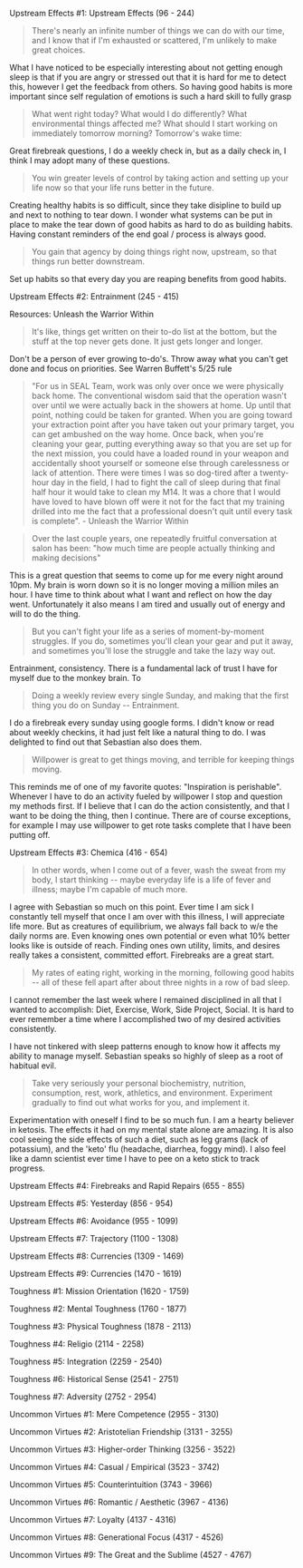 Upstream Effects #1: Upstream Effects (96 - 244)

> There's nearly an infinite number of things we can do with our time, and I know that if I'm exhausted or scattered, I'm unlikely to make great choices.

What I have noticed to be especially interesting about not getting enough sleep is that if you are angry or stressed out that it is hard for me to detect this, however I get the feedback from others.  So having good habits is more important since self regulation of emotions is such a hard skill to fully grasp

> What went right today?
> What would I do differently?
> What environmental things affected me?
> What should I start working on immediately tomorrow morning?
> Tomorrow's wake time:

Great firebreak questions, I do a weekly check in, but as a daily check in, I think I may adopt many of these questions.

> You win greater levels of control by taking action and setting up your life now so that your life runs better in the future.

Creating healthy habits is so difficult, since they take disipline to build up and next to nothing to tear down.  I wonder what systems can be put in place to make the tear down of good habits as hard to do as building habits.  Having constant reminders of the end goal / process is always good.

> You gain that agency by doing things right now, upstream, so that things run better downstream.

Set up habits so that every day you are reaping benefits from good habits.

Upstream Effects #2: Entrainment (245 - 415)

Resources:
  Unleash the Warrior Within

> It's like, things get written on their to-do list at the bottom, but the stuff at the top never gets done. It just gets longer and longer.

Don't be a person of ever growing to-do's.  Throw away what you can't get done and focus on priorities.  See Warren Buffett's 5/25 rule

> "For us in SEAL Team, work was only over once we were physically back home. The conventional wisdom said that the operation wasn't over until we were actually back in the showers at home. Up until that point, nothing could be taken for granted. When you are going toward your extraction point after you have taken out your primary target, you can get ambushed on the way home. Once back, when you're cleaning your gear, putting everything away so that you are set up for the next mission, you could have a loaded round in your weapon and accidentally shoot yourself or someone else through carelessness or lack of attention. There were times I was so dog-tired after a twenty-hour day in the field, I had to fight the call of sleep during that final half hour it would take to clean my M14. It was a chore that I would have loved to have blown off were it not for the fact that my training drilled into me the fact that a professional doesn't quit until every task is complete". - Unleash the Warrior Within


> Over the last couple years, one repeatedly fruitful conversation at salon has been: "how much time are people actually thinking and making decisions"

This is a great question that seems to come up for me every night around 10pm.  My brain is worn down so it is no longer moving a million miles an hour.
I have time to think about what I want and reflect on how the day went.  Unfortunately it also means I am tired and usually out of energy and will to do the thing.

> But you can't fight your life as a series of moment-by-moment struggles. If you do, sometimes you'll clean your gear and put it away, and sometimes you'll lose the struggle and take the lazy way out.

Entrainment, consistency.  There is a fundamental lack of trust I have for myself due to the monkey brain.  To 

> Doing a weekly review every single Sunday, and making that the first thing you do on Sunday -- Entrainment.

I do a firebreak every sunday using google forms.  I didn't know or read about weekly checkins, it had just felt like a natural thing to do.  I was delighted to find out that Sebastian also does them.

> Willpower is great to get things moving, and terrible for keeping things moving.

This reminds me of one of my favorite quotes: "Inspiration is perishable".  
Whenever I have to do an activity fueled by willpower I stop and question my methods first.  If I believe that I can do the action consistently, and that I want to be doing the thing, then I continue.  There are of course exceptions, for example I may use willpower to get rote tasks complete that I have been putting off.


Upstream Effects #3: Chemica (416 - 654)

> In other words, when I come out of a fever, wash the sweat from my body, I start thinking -- maybe everyday life is a life of fever and illness; maybe I'm capable of much more.

I agree with Sebastian so much on this point.  Ever time I am sick I constantly tell myself that once I am over with this illness, I will appreciate life more.
But as creatures of equilibrium, we always fall back to w/e the daily norms are.  Even knowing ones own potential or even what 10% better looks like is outside of reach.
Finding ones own utility, limits, and desires really takes a consistent, committed effort.  Firebreaks are a great start.

> My rates of eating right, working in the morning, following good habits -- all of these fell apart after about three nights in a row of bad sleep.

I cannot remember the last week where I remained disciplined  in all that I wanted to accomplish:
Diet, Exercise, Work, Side Project, Social.  It is hard to ever remember a time where I accomplished two of my desired activities consistently.

I have not tinkered with sleep patterns enough to know how it affects my ability to manage myself. Sebastian speaks so highly of sleep as a root of habitual evil.

> Take very seriously your personal biochemistry, nutrition, consumption, rest, work, athletics, and environment. Experiment gradually to find out what works for you, and implement it.

Experimentation with oneself I find to be so much fun.  I am a hearty believer in ketosis.  The effects it had on my mental state alone are amazing.  It is also cool seeing the side effects of such a diet, such as leg grams (lack of potassium), and the 'keto' flu (headache, diarrhea, foggy mind).  I also feel like a damn scientist ever time I have to pee on a keto stick to track progress.

Upstream Effects #4: Firebreaks and Rapid Repairs (655 - 855)

Upstream Effects #5: Yesterday (856 - 954) 

Upstream Effects #6: Avoidance (955 - 1099)

Upstream Effects #7: Trajectory (1100 - 1308)

Upstream Effects #8: Currencies (1309 - 1469)

Upstream Effects #9: Currencies (1470 - 1619)

Toughness #1: Mission Orientation (1620 - 1759)

Toughness #2: Mental Toughness (1760 - 1877)

Toughness #3: Physical Toughness (1878 - 2113)

Toughness #4: Religio (2114 - 2258)

Toughness #5: Integration (2259 - 2540)

Toughness #6: Historical Sense (2541 - 2751)

Toughness #7: Adversity (2752 - 2954)

Uncommon Virtues #1: Mere Competence (2955 - 3130)

Uncommon Virtues #2: Aristotelian Friendship (3131 - 3255)

Uncommon Virtues #3: Higher-order Thinking (3256 - 3522)

Uncommon Virtues #4: Casual / Empirical (3523 - 3742)

Uncommon Virtues #5: Counterintuition (3743 - 3966)

Uncommon Virtues #6: Romantic / Aesthetic (3967 - 4136)

Uncommon Virtues #7: Loyalty (4137 - 4316)

Uncommon Virtues #8: Generational Focus (4317 - 4526)

Uncommon Virtues #9: The Great and the Sublime (4527 - 4767)



